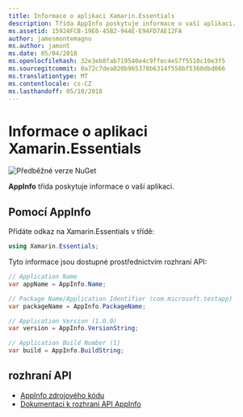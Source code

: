 ```yaml
---
title: Informace o aplikaci Xamarin.Essentials
description: Třída AppInfo poskytuje informace o vaší aplikaci.
ms.assetid: 15924FCB-19E0-45B2-944E-E94FD7AE12FA
author: jamesmontemagno
ms.author: jamont
ms.date: 05/04/2018
ms.openlocfilehash: 32e3eb8fab719540e4c9ffec4e57f5510c10e3f5
ms.sourcegitcommit: 0a72c7dea020b965378b6314f558bf5360dbd066
ms.translationtype: MT
ms.contentlocale: cs-CZ
ms.lasthandoff: 05/10/2018
---
```

# <a name="xamarinessentials-app-information"></a>Informace o aplikaci Xamarin.Essentials

![Předběžné verze NuGet](~/media/shared/pre-release.png)

**AppInfo** třída poskytuje informace o vaší aplikaci.

## <a name="using-appinfo"></a>Pomocí AppInfo

Přidáte odkaz na Xamarin.Essentials v třídě:

```csharp
using Xamarin.Essentials;
```

Tyto informace jsou dostupné prostřednictvím rozhraní API:

```csharp
// Application Name
var appName = AppInfo.Name;

// Package Name/Application Identifier (com.microsoft.testapp)
var packageName = AppInfo.PackageName;

// Application Version (1.0.0)
var version = AppInfo.VersionString;

// Application Build Number (1)
var build = AppInfo.BuildString;
```

## <a name="api"></a>rozhraní API

- [AppInfo zdrojového kódu](https://github.com/xamarin/Essentials/tree/master/Essentials/AppInfo)
- [Dokumentaci k rozhraní API AppInfo](xref:Xamarin.Essentials.AppInfo)
